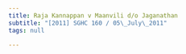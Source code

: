 ```yaml
---
title: Raja Kannappan v Maanvili d/o Jaganathan
subtitle: "[2011] SGHC 160 / 05\_July\_2011"
tags: null

---
```


